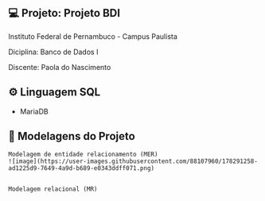 ## 💻 Projeto: Projeto BDI


Instituto Federal de Pernambuco  - Campus Paulista 

Diciplina: Banco de Dados I

Discente:  Paola do Nascimento

## ⚙️ Linguagem SQL
 - MariaDB

## 📑 Modelagens do Projeto
```
Modelagem de entidade relacionamento (MER)
![image](https://user-images.githubusercontent.com/88107960/178291258-ad1225d9-7649-4a9d-b689-e0343ddff071.png)


Modelagem relacional (MR)

```
